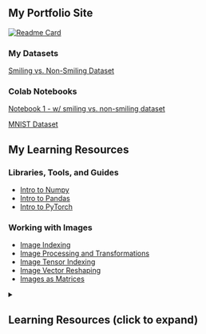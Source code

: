 ## My Portfolio Site
[![Readme Card](https://github-readme-stats.vercel.app/api/pin/?username=cam-alvarez&repo=Personal-Portfolio-and-Blog\&title_color=fff\&icon_color=f9f9f9\&text_color=9f9f9f\&bg_color=151515)](https://github.com/cam-alvarez/Personal-Portfolio-and-Blog)

### My Datasets
[Smiling vs. Non-Smiling Dataset](https://docs.google.com/presentation/d/1LDDAGeMAI8bAQunT5-fR2RQIVdAEHhksmrewBhtb1_g/edit?usp=sharing)


### Colab Notebooks
[Notebook 1 - w/ smiling vs. non-smiling dataset](https://colab.research.google.com/drive/1HwCk8UUpXwHaHHSMWQeFdXN0OJLCV-Tx)

[MNIST Dataset](https://colab.research.google.com/drive/1KVU1jrINEB7e-bj1xAQEurT2ljYWYZRg)

## My Learning Resources

### Libraries, Tools, and Guides
- [Intro to Numpy](./learning-resources/libraries-tools-guides/intro-to-numpy.md)
- [Intro to Pandas](./learning-resources/libraries-tools-guides/intro-to-pandas.md)
- [Intro to PyTorch](./learning-resources/libraries-tools-guides/intro-to-pytorch.md)

### Working with Images
- [Image Indexing](./learning-resources/working-with-images/image-indexing.md)
- [Image Processing and Transformations](./learning-resources/working-with-images/image-processing-and-transformations.md)
- [Image Tensor Indexing](./learning-resources/working-with-images/image-tensor-indexing.md)
- [Image Vector Reshaping](./learning-resources/working-with-images/image-vector-reshaping.md)
- [Images as Matrices](./learning-resources/working-with-images/images-as-matrices.md)

<details>
  <summary><h2><strong>Learning Resources (click to expand)</strong></h2></summary>

  ### Libraries, Tools, and Guides
  - [Intro to Numpy](./learning-resources/libraries-tools-guides/intro-to-numpy.md)
  - [Intro to Pandas](./learning-resources/libraries-tools-guides/intro-to-pandas.md)
  - [Intro to PyTorch](./learning-resources/libraries-tools-guides/intro-to-pytorch.md)

  ### Working with Images
  - [Image Indexing](./learning-resources/working-with-images/image-indexing.md)
  - [Image Processing and Transformations](./learning-resources/working-with-images/image-processing-and-transformations.md)
  - [Image Tensor Indexing](./learning-resources/working-with-images/image-tensor-indexing.md)
  - [Image Vector Reshaping](./learning-resources/working-with-images/image-vector-reshaping.md)
  - [Images as Matrices](./learning-resources/working-with-images/images-as-matrices.md)
</details>
